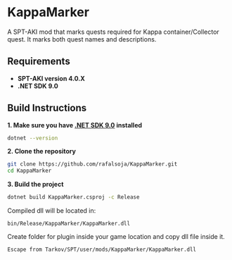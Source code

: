 # KappaMarker

A SPT-AKI mod that marks quests required for Kappa container/Collector quest. It marks both quest names and descriptions.

## Requirements

- **SPT-AKI version 4.0.X**
- **.NET SDK 9.0**

## Build Instructions

**1. Make sure you have [.NET SDK 9.0](https://dotnet.microsoft.com/en-us/download/dotnet/9.0) installed**  
```bash
dotnet --version
```

**2. Clone the repository**
```bash
git clone https://github.com/rafalsoja/KappaMarker.git
cd KappaMarker
```

**3. Build the project**
```bash
dotnet build KappaMarker.csproj -c Release
```

Compiled dll will be located in:
```
bin/Release/KappaMarker/KappaMarker.dll
```

Create folder for plugin inside your game location and copy dll file inside it.
```
Escape from Tarkov/SPT/user/mods/KappaMarker/KappaMarker.dll
```
